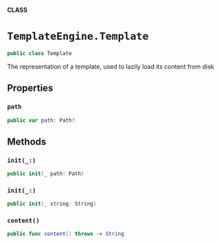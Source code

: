 **CLASS**

# `TemplateEngine.Template`

```swift
public class Template
```

The representation of a template, used to lazily load its content from disk

## Properties
### `path`

```swift
public var path: Path?
```

## Methods
### `init(_:)`

```swift
public init(_ path: Path)
```

### `init(_:)`

```swift
public init(_ string: String)
```

### `content()`

```swift
public func content() throws -> String
```
